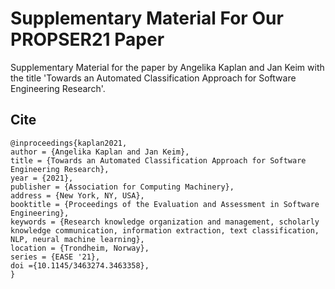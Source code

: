 # Supplementary Material For Our PROPSER21 Paper
Supplementary Material for the paper by Angelika Kaplan and Jan Keim with the title 'Towards an Automated Classification Approach for Software Engineering Research'.

## Cite
```
@inproceedings{kaplan2021,
author = {Angelika Kaplan and Jan Keim},
title = {Towards an Automated Classification Approach for Software Engineering Research},
year = {2021},
publisher = {Association for Computing Machinery},
address = {New York, NY, USA},
booktitle = {Proceedings of the Evaluation and Assessment in Software Engineering},
keywords = {Research knowledge organization and management, scholarly knowledge communication, information extraction, text classification, NLP, neural machine learning},
location = {Trondheim, Norway},
series = {EASE '21},
doi ={10.1145/3463274.3463358},
}
```
